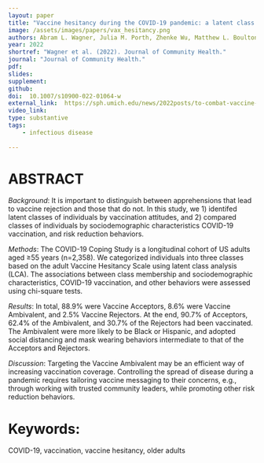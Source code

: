 ```yaml
---
layout: paper
title: "Vaccine hesitancy during the COVID-19 pandemic: a latent class analysis of middle-aged and older US adults"
image: /assets/images/papers/vax_hesitancy.png
authors: Abram L. Wagner, Julia M. Porth, Zhenke Wu, Matthew L. Boulton, Jessica M. Finlay, Lindsay C. Kobayashi
year: 2022
shortref: "Wagner et al. (2022). Journal of Community Health."
journal: "Journal of Community Health."
pdf: 
slides: 
supplement: 
github: 
doi:  10.1007/s10900-022-01064-w
external_link:  https://sph.umich.edu/news/2022posts/to-combat-vaccine-hesitation-identify-fence-sitters-early-in-pandemic.html
video_link: 
type: substantive
tags:
    - infectious disease
 
---
```


# ABSTRACT 

*Background*: It is important to distinguish between apprehensions that lead to vaccine rejection and those that do not. In this study, we 1) identifed latent classes of individuals by vaccination attitudes, and 2) compared classes of individuals by sociodemographic characteristics COVID-19 vaccination, and risk reduction behaviors.

*Methods*:  The COVID-19 Coping Study is a longitudinal cohort of US adults aged ≥55 years (n=2,358). We categorized individuals into three classes based on the adult Vaccine Hesitancy Scale using latent class analysis (LCA). The associations between class membership and sociodemographic characteristics, COVID-19 vaccination, and other behaviors were assessed using chi-square tests.

*Results*:  In total, 88.9% were Vaccine Acceptors, 8.6% were Vaccine Ambivalent, and 2.5% Vaccine Rejectors. At the end, 90.7% of Acceptors, 62.4% of the Ambivalent, and 30.7% of the Rejectors had been vaccinated. The Ambivalent were more likely to be Black or Hispanic, and adopted social distancing and mask wearing behaviors intermediate to that of the Acceptors and Rejectors.

*Discussion*:  Targeting the Vaccine Ambivalent may be an efficient way of increasing vaccination coverage. Controlling the spread of disease during a pandemic requires tailoring vaccine messaging to their concerns, e.g., through working with trusted community leaders, while promoting other risk reduction behaviors.

# Keywords: 

COVID-19, vaccination, vaccine hesitancy, older adults


